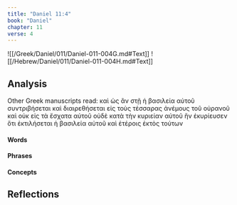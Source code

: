 ```yaml
---
title: "Daniel 11:4"
book: "Daniel"
chapter: 11
verse: 4
---
```

![[/Greek/Daniel/011/Daniel-011-004G.md#Text]]
![[/Hebrew/Daniel/011/Daniel-011-004H.md#Text]]

## Analysis

Other Greek manuscripts read: καὶ ὡς ἂν στῇ ἡ βασιλεία αὐτοῦ συντριβήσεται καὶ διαιρεθήσεται εἰς τοὺς τέσσαρας ἀνέμους τοῦ οὐρανοῦ καὶ οὐκ εἰς τὰ ἔσχατα αὐτοῦ οὐδὲ κατὰ τὴν κυριείαν αὐτοῦ ἣν ἐκυρίευσεν ὅτι ἐκτιλήσεται ἡ βασιλεία αὐτοῦ καὶ ἑτέροις ἐκτὸς τούτων

#### Words

#### Phrases

#### Concepts

## Reflections
